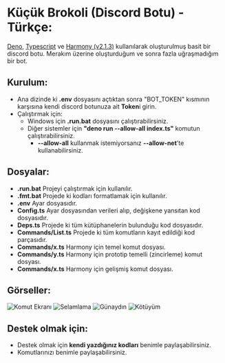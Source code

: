 # Küçük Brokoli (Discord Botu) - Türkçe:
[Deno](https://deno.land/), [Typescript](https://www.typescriptlang.org/) ve [Harmony (v2.1.3)](https://github.com/harmonyland/harmony) kullanılarak oluşturulmuş basit bir discord botu.
Merakım üzerine oluşturduğum ve sonra fazla uğraşmadığım bir bot.

## Kurulum:
- Ana dizinde ki **.env** dosyasını açtıktan sonra "BOT_TOKEN" kısmının karşısına kendi discord botunuza ait **Token**i girin.
- Çalıştırmak için:
  - Windows için **.run.bat** dosyasını çalıştırabilirsiniz.
  - Diğer sistemler için **"deno run --allow-all index.ts"** komutun çalıştırabilirsiniz.
    - **--allow-all** kullanmak istemiyorsanız **--allow-net**'te kullanabilirsiniz.

## Dosyalar:
- **.run.bat** Projeyi çalıştırmak için kullanılır.
- **.fmt.bat** Projede ki kodları formatlamak için kullanılır.
- **.env** Ayar dosyasıdır.
- **Config.ts** Ayar dosyasından verileri alıp, değişkene yansıtan kod dosyasıdır.
- **Deps.ts** Projede ki tüm kütüphanelerin bulunduğu kod dosyasıdır.
- **Commands/List.ts** Projede ki tüm komutların kayıt edildiği kod parçasıdır.
- **Commands/x.ts** Harmony için temel komut dosyası.
- **Commands/y.ts** Harmony için prototip temelli (zincirleme) komut dosyası.
- **Commands/x.ts** Harmony için gelişmiş komut dosyası.

## Görseller:
![Komut Ekranı](https://i.hizliresim.com/nm7ueq3.PNG)
![Selamlama](https://i.hizliresim.com/lvd1b7e.PNG)
![Günaydın](https://i.hizliresim.com/sa51m7z.PNG)
![Kötüyüm](https://i.hizliresim.com/hw8k4gj.PNG)

## Destek olmak için:
- Destek olmak için __kendi yazdığınız kodları__ benimle paylaşabilirsiniz.
- Komutlarınızı benimle paylaşabilirsiniz.
